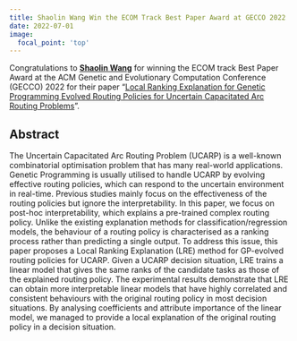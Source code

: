 ```yaml
---
title: Shaolin Wang Win the ECOM Track Best Paper Award at GECCO 2022
date: 2022-07-01
image:
  focal_point: 'top'
---
```


Congratulations to <strong><a href="https://ecs.victoria.ac.nz/Main/GradShaolinWang">Shaolin Wang</a></strong> for winning the ECOM track Best Paper Award at the ACM Genetic and Evolutionary Computation Conference (GECCO) 2022 for their paper “<a href="https://dl.acm.org/doi/10.1145/3512290.3528723">Local Ranking Explanation for Genetic Programming Evolved Routing Policies for Uncertain Capacitated Arc Routing Problems</a>”.

<!--more-->

## Abstract

The Uncertain Capacitated Arc Routing Problem (UCARP) is a well-known combinatorial optimisation problem that has many real-world applications. Genetic Programming is usually utilised to handle UCARP by evolving effective routing policies, which can respond to the uncertain environment in real-time. Previous studies mainly focus on the effectiveness of the routing policies but ignore the interpretability. In this paper, we focus on post-hoc interpretability, which explains a pre-trained complex routing policy. Unlike the existing explanation methods for classification/regression models, the behaviour of a routing policy is characterised as a ranking process rather than predicting a single output. To address this issue, this paper proposes a Local Ranking Explanation (LRE) method for GP-evolved routing policies for UCARP. Given a UCARP decision situation, LRE trains a linear model that gives the same ranks of the candidate tasks as those of the explained routing policy. The experimental results demonstrate that LRE can obtain more interpretable linear models that have highly correlated and consistent behaviours with the original routing policy in most decision situations. By analysing coefficients and attribute importance of the linear model, we managed to provide a local explanation of the original routing policy in a decision situation.
